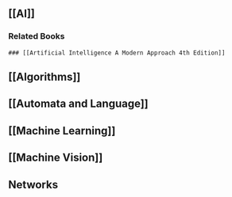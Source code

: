 ## [[AI]]
### Related Books
	### [[Artificial Intelligence A Modern Approach 4th Edition]]

## [[Algorithms]]

## [[Automata and Language]]

## [[Machine Learning]]

## [[Machine Vision]]

## Networks

